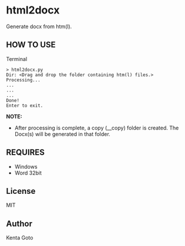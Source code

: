 # html2docx

Generate docx from htm(l).

## HOW TO USE

Terminal

```
> html2docx.py
Dir: <Drag and drop the folder containing htm(l) files.>
Processing...
...
...
...
Done!
Enter to exit.
```

**NOTE:**

- After processing is complete, a copy (\_\_copy) folder is created. The Docx(s) will be generated in that folder.

## REQUIRES

- Windows
- Word 32bit

## License
MIT

## Author  
Kenta Goto
